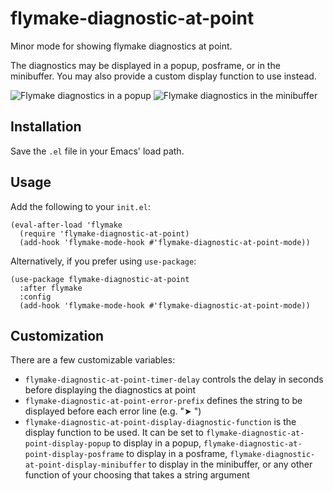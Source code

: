 # flymake-diagnostic-at-point

Minor mode for showing flymake diagnostics at point.

The diagnostics may be displayed in a popup, posframe, or in the minibuffer. You may also
provide a custom display function to use instead.

![Flymake diagnostics in a popup](./screenshots/popup.png "Flymake diagnostics in a popup")
![Flymake diagnostics in the minibuffer](./screenshots/minibuffer.png "Flymake diagnostics in the minibuffer")

## Installation

Save the `.el` file in your Emacs' load path.

## Usage

Add the following to your `init.el`:

``` emacs-lisp
(eval-after-load 'flymake
  (require 'flymake-diagnostic-at-point)
  (add-hook 'flymake-mode-hook #'flymake-diagnostic-at-point-mode))
```

Alternatively, if you prefer using `use-package`:

``` emacs-lisp
(use-package flymake-diagnostic-at-point
  :after flymake
  :config
  (add-hook 'flymake-mode-hook #'flymake-diagnostic-at-point-mode))
```

## Customization

There are a few customizable variables:

- `flymake-diagnostic-at-point-timer-delay` controls the delay in seconds before displaying the diagnostics at point
- `flymake-diagnostic-at-point-error-prefix` defines the string to be displayed before each error line (e.g. "➤ ")
- `flymake-diagnostic-at-point-display-diagnostic-function` is the
  display function to be used. It can be set to
  `flymake-diagnostic-at-point-display-popup` to display in a popup,
  `flymake-diagnostic-at-point-display-posframe` to display in a
  posframe, `flymake-diagnostic-at-point-display-minibuffer` to
  display in the minibuffer, or any other function of your choosing
  that takes a string argument
